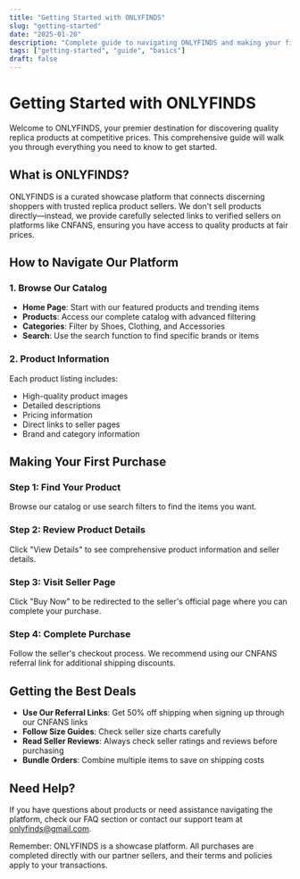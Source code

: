 ```yaml
---
title: "Getting Started with ONLYFINDS"
slug: "getting-started"
date: "2025-01-20"
description: "Complete guide to navigating ONLYFINDS and making your first purchase through our trusted partners."
tags: ["getting-started", "guide", "basics"]
draft: false
---
```


# Getting Started with ONLYFINDS

Welcome to ONLYFINDS, your premier destination for discovering quality replica products at competitive prices. This comprehensive guide will walk you through everything you need to know to get started.

## What is ONLYFINDS?

ONLYFINDS is a curated showcase platform that connects discerning shoppers with trusted replica product sellers. We don't sell products directly—instead, we provide carefully selected links to verified sellers on platforms like CNFANS, ensuring you have access to quality products at fair prices.

## How to Navigate Our Platform

### 1. Browse Our Catalog
- **Home Page**: Start with our featured products and trending items
- **Products**: Access our complete catalog with advanced filtering
- **Categories**: Filter by Shoes, Clothing, and Accessories
- **Search**: Use the search function to find specific brands or items

### 2. Product Information
Each product listing includes:
- High-quality product images
- Detailed descriptions
- Pricing information
- Direct links to seller pages
- Brand and category information

## Making Your First Purchase

### Step 1: Find Your Product
Browse our catalog or use search filters to find the items you want.

### Step 2: Review Product Details
Click "View Details" to see comprehensive product information and seller details.

### Step 3: Visit Seller Page
Click "Buy Now" to be redirected to the seller's official page where you can complete your purchase.

### Step 4: Complete Purchase
Follow the seller's checkout process. We recommend using our CNFANS referral link for additional shipping discounts.

## Getting the Best Deals

- **Use Our Referral Links**: Get 50% off shipping when signing up through our CNFANS links
- **Follow Size Guides**: Check seller size charts carefully
- **Read Seller Reviews**: Always check seller ratings and reviews before purchasing
- **Bundle Orders**: Combine multiple items to save on shipping costs

## Need Help?

If you have questions about products or need assistance navigating the platform, check our FAQ section or contact our support team at onlyfinds@gmail.com.

Remember: ONLYFINDS is a showcase platform. All purchases are completed directly with our partner sellers, and their terms and policies apply to your transactions.